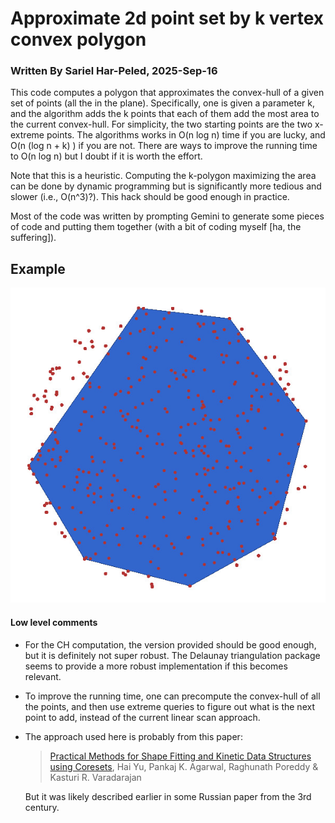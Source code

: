 # Approximate 2d point set by k vertex convex polygon

### Written By Sariel Har-Peled, 2025-Sep-16


This code computes a polygon that approximates the convex-hull of a given set of points (all the in the plane). Specifically, one is given
a parameter k, and the algorithm adds the k points that each of them
add the most area to the current convex-hull. For simplicity, the two
starting points are the two x-extreme points. The algorithms works in
O(n log n) time if you are lucky, and O(n (log n + k) ) if you are
not. There are ways to improve the running time to O(n log n) but I
doubt if it is worth the effort.

Note that this is a heuristic. Computing the k-polygon maximizing the
area can be done by dynamic programming but is significantly more
tedious and slower (i.e., O(n^3)?). This hack should be good enough in
practice.

Most of the code was written by prompting Gemini to generate some
pieces of code and putting them together (with a bit of coding myself
[ha, the suffering]).

## Example 

![Example of computed output](example.jpg)

#### Low level comments

- For the CH computation, the version provided should be good enough, but it is definitely not super robust. The Delaunay triangulation package seems to provide a more robust implementation if this becomes relevant.

- To improve the running time, one can precompute the convex-hull of all the points, and then use extreme queries to figure out what is the next point to add, instead of the current linear scan approach. 

- The approach used here is probably from this paper:

  > [Practical Methods for Shape Fitting and Kinetic Data Structures using Coresets](https://link.springer.com/article/10.1007/s00453-007-9067-9),
  > Hai Yu, Pankaj K. Agarwal, Raghunath Poreddy & Kasturi R. Varadarajan 

  But it was likely described earlier in some Russian paper from the 3rd century.
  
  
